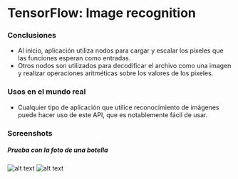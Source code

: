 # TensorFlow: Image recognition

### Conclusiones
* Al inicio, aplicación utiliza nodos para cargar y escalar los pixeles que las funciones esperan como entradas.
* Otros nodos son utilizados para decodificar el archivo como una imagen y realizar operaciones aritméticas sobre los valores de los pixeles.

### Usos en el mundo real
* Cualquier tipo de aplicación que utilice reconocimiento de imágenes puede hacer uso de este API, que es notablemente fácil de usar.

### Screenshots
##### Prueba con la foto de una botella
![alt text](https://image.ibb.co/fwMBLw/Coke.jpg)
![alt text](https://image.ibb.co/n9DQfw/Screen_Shot_2017_11_05_at_5_58_24_PM.png)